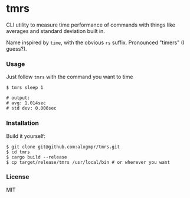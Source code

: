 # tmrs

CLI utility to measure time performance of commands with things like averages and standard deviation built in.

Name inspired by `time`, with the obvious `rs` suffix. Pronounced "timers" (I guess?).

### Usage

Just follow `tmrs` with the command you want to time

```shell
$ tmrs sleep 1

# output:
# avg: 1.014sec
# std dev: 0.006sec
```

### Installation

Build it yourself:

```shell
$ git clone git@github.com:alxgmpr/tmrs.git
$ cd tmrs
$ cargo build --release
$ cp target/release/tmrs /usr/local/bin # or wherever you want
```

### License

MIT

